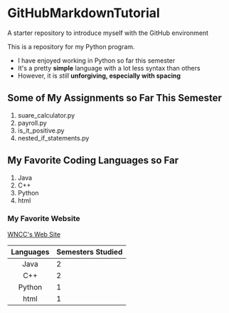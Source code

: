 # GitHubMarkdownTutorial
A starter repository to introduce myself with the GitHub environment

This is a repository for my Python program.

- I have enjoyed working in Python so far this semester
- It's a pretty **simple** language with a lot less syntax than others
- However, it is *still* **unforgiving, especially with spacing**

## Some of My Assignments so Far This Semester
1. suare_calculator.py
2. payroll.py
3. is_it_positive.py
4. nested_if_statements.py

## My Favorite Coding Languages so Far
1. Java
2. C++
3. Python
4. html

### My Favorite Website
[WNCC's Web Site](https://wncc.edu)

| Languages | Semesters Studied |
| :---: | :--- |
| Java | 2 |
| C++ | 2 |
| Python | 1 |
| html | 1 |
